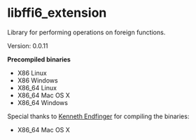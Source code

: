 libffi6_extension
=====

Library for performing operations on foreign functions.

Version: 0.0.11

**Precompiled binaries**  

- X86 Linux
- X86 Windows
- X86_64 Linux
- X86_64 Mac OS X
- X86_64 Windows

Special thanks to [Kenneth Endfinger](https://github.com/kaendfinger) for compiling the binaries:

- X86_64 Mac OS X
